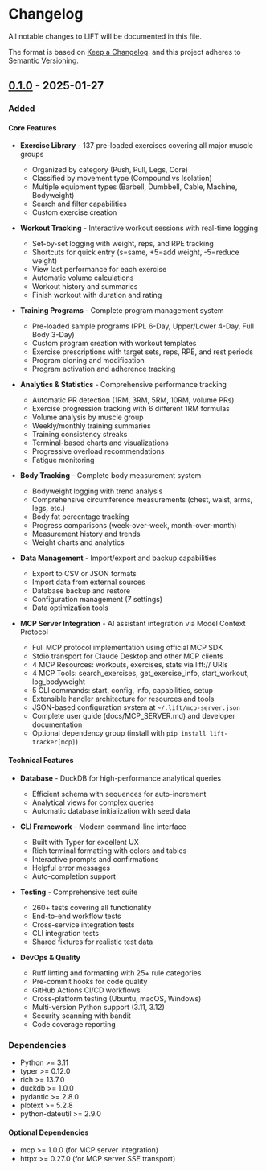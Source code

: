 # Changelog

All notable changes to LIFT will be documented in this file.

The format is based on [Keep a Changelog](https://keepachangelog.com/en/1.0.0/),
and this project adheres to [Semantic Versioning](https://semver.org/spec/v2.0.0.html).

## [0.1.0] - 2025-01-27

### Added

#### Core Features
- **Exercise Library** - 137 pre-loaded exercises covering all major muscle groups
  - Organized by category (Push, Pull, Legs, Core)
  - Classified by movement type (Compound vs Isolation)
  - Multiple equipment types (Barbell, Dumbbell, Cable, Machine, Bodyweight)
  - Search and filter capabilities
  - Custom exercise creation

- **Workout Tracking** - Interactive workout sessions with real-time logging
  - Set-by-set logging with weight, reps, and RPE tracking
  - Shortcuts for quick entry (s=same, +5=add weight, -5=reduce weight)
  - View last performance for each exercise
  - Automatic volume calculations
  - Workout history and summaries
  - Finish workout with duration and rating

- **Training Programs** - Complete program management system
  - Pre-loaded sample programs (PPL 6-Day, Upper/Lower 4-Day, Full Body 3-Day)
  - Custom program creation with workout templates
  - Exercise prescriptions with target sets, reps, RPE, and rest periods
  - Program cloning and modification
  - Program activation and adherence tracking

- **Analytics & Statistics** - Comprehensive performance tracking
  - Automatic PR detection (1RM, 3RM, 5RM, 10RM, volume PRs)
  - Exercise progression tracking with 6 different 1RM formulas
  - Volume analysis by muscle group
  - Weekly/monthly training summaries
  - Training consistency streaks
  - Terminal-based charts and visualizations
  - Progressive overload recommendations
  - Fatigue monitoring

- **Body Tracking** - Complete body measurement system
  - Bodyweight logging with trend analysis
  - Comprehensive circumference measurements (chest, waist, arms, legs, etc.)
  - Body fat percentage tracking
  - Progress comparisons (week-over-week, month-over-month)
  - Measurement history and trends
  - Weight charts and analytics

- **Data Management** - Import/export and backup capabilities
  - Export to CSV or JSON formats
  - Import data from external sources
  - Database backup and restore
  - Configuration management (7 settings)
  - Data optimization tools

- **MCP Server Integration** - AI assistant integration via Model Context Protocol
  - Full MCP protocol implementation using official MCP SDK
  - Stdio transport for Claude Desktop and other MCP clients
  - 4 MCP Resources: workouts, exercises, stats via lift:// URIs
  - 4 MCP Tools: search_exercises, get_exercise_info, start_workout, log_bodyweight
  - 5 CLI commands: start, config, info, capabilities, setup
  - Extensible handler architecture for resources and tools
  - JSON-based configuration system at `~/.lift/mcp-server.json`
  - Complete user guide (docs/MCP_SERVER.md) and developer documentation
  - Optional dependency group (install with `pip install lift-tracker[mcp]`)

#### Technical Features
- **Database** - DuckDB for high-performance analytical queries
  - Efficient schema with sequences for auto-increment
  - Analytical views for complex queries
  - Automatic database initialization with seed data

- **CLI Framework** - Modern command-line interface
  - Built with Typer for excellent UX
  - Rich terminal formatting with colors and tables
  - Interactive prompts and confirmations
  - Helpful error messages
  - Auto-completion support

- **Testing** - Comprehensive test suite
  - 260+ tests covering all functionality
  - End-to-end workflow tests
  - Cross-service integration tests
  - CLI integration tests
  - Shared fixtures for realistic test data

- **DevOps & Quality**
  - Ruff linting and formatting with 25+ rule categories
  - Pre-commit hooks for code quality
  - GitHub Actions CI/CD workflows
  - Cross-platform testing (Ubuntu, macOS, Windows)
  - Multi-version Python support (3.11, 3.12)
  - Security scanning with bandit
  - Code coverage reporting

### Dependencies
- Python >= 3.11
- typer >= 0.12.0
- rich >= 13.7.0
- duckdb >= 1.0.0
- pydantic >= 2.8.0
- plotext >= 5.2.8
- python-dateutil >= 2.9.0

#### Optional Dependencies
- mcp >= 1.0.0 (for MCP server integration)
- httpx >= 0.27.0 (for MCP server SSE transport)

[0.1.0]: https://github.com/parkerdgabel/lift/releases/tag/v0.1.0
